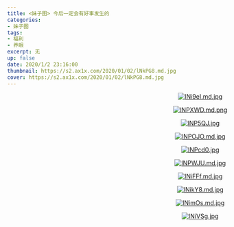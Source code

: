 ```yaml
---
title: <妹子图> 今后一定会有好事发生的
categories:
- 妹子图
tags: 
- 福利
- 养眼
excerpt: 无
up: false
date: 2020/1/2 23:16:00
thumbnail: https://s2.ax1x.com/2020/01/02/lNkPG8.md.jpg
cover: https://s2.ax1x.com/2020/01/02/lNkPG8.md.jpg
---
```

  <div align="center" style="width:900px">

[![lNi9eI.md.jpg](https://s2.ax1x.com/2020/01/02/lNi9eI.md.jpg)](https://imgchr.com/i/lNi9eI)

[![lNPXWD.md.png](https://s2.ax1x.com/2020/01/02/lNPXWD.md.png)](https://imgchr.com/i/lNPXWD)

[![lNP5QJ.jpg](https://s2.ax1x.com/2020/01/02/lNP5QJ.jpg)](https://imgchr.com/i/lNP5QJ)

[![lNPOJO.md.jpg](https://s2.ax1x.com/2020/01/02/lNPOJO.md.jpg)](https://imgchr.com/i/lNPOJO)

[![lNPcd0.jpg](https://s2.ax1x.com/2020/01/02/lNPcd0.jpg)](https://imgchr.com/i/lNPcd0)

[![lNPWJU.md.jpg](https://s2.ax1x.com/2020/01/02/lNPWJU.md.jpg)](https://imgchr.com/i/lNPWJU)

[![lNiFFf.md.jpg](https://s2.ax1x.com/2020/01/02/lNiFFf.md.jpg)](https://imgchr.com/i/lNiFFf)

[![lNikY8.md.jpg](https://s2.ax1x.com/2020/01/02/lNikY8.md.jpg)](https://imgchr.com/i/lNikY8)

[![lNimOs.md.jpg](https://s2.ax1x.com/2020/01/02/lNimOs.md.jpg)](https://imgchr.com/i/lNimOs)

[![lNiVSg.jpg](https://s2.ax1x.com/2020/01/02/lNiVSg.jpg)](https://imgchr.com/i/lNiVSg)


  </div>